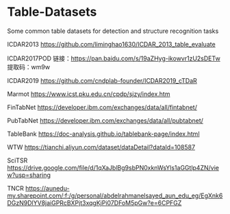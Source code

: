 # Table-Datasets
Some common table datasets for detection and structure recognition tasks

ICDAR2013  https://github.com/liminghao1630/ICDAR_2013_table_evaluate

ICDAR2017POD  链接：https://pan.baidu.com/s/19aZHyg-ikowvr1zU2sDETw 
              提取码：wm9w

ICDAR2019    https://github.com/cndplab-founder/ICDAR2019_cTDaR

Marmot    https://www.icst.pku.edu.cn/cpdp/sjzy/index.htm

FinTabNet   https://developer.ibm.com/exchanges/data/all/fintabnet/

PubTabNet   https://developer.ibm.com/exchanges/data/all/pubtabnet/

TableBank  https://doc-analysis.github.io/tablebank-page/index.html

WTW       https://tianchi.aliyun.com/dataset/dataDetail?dataId=108587

SciTSR   https://drive.google.com/file/d/1qXaJblBg9sbPN0xknWsYls1aGGtlp4ZN/view?usp=sharing

TNCR     https://aunedu-my.sharepoint.com/:f:/g/personal/abdelrahmanelsayed_aun_edu_eg/EgXnk6DGzN9DlYV8jaiGPRcBXPjt3xqgKjPi07DFoM5pGw?e=6CPFGZ
